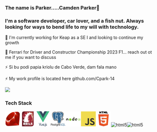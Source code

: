 ### The name is Parker.....Camden Parker👋 

<!--
**camdencparker/camdencparker** is a ✨ _special_ ✨ repository because its `README.md` (this file) appears on your GitHub profile.

Here are some ideas to get you started:

- 🔭 I’m currently working on ...
- 🌱 I’m currently learning ...
- 👯 I’m looking to collaborate on ...
- 🤔 I’m looking for help with ...
- 💬 Ask me about ...
- 📫 How to reach me: ...
- 😄 Pronouns: ...
- ⚡ Fun fact: ...
-->

### I'm a software developer, car lover, and a fish nut. Always looking for ways to bend life to my will with technology.

🔭 I'm currently working for Keap as a SE I and looking to continue my growth

💬 Ferrari for Driver and Constructor Championship 2023 F1... reach out ot me if you want to discuss

⚡ Si bu podi papia kriolu de Cabo Verde, dam fala mano

⚡ My work profile is located here github.com/Cpark-14

<img src="https://img.devrant.com/devrant/rant/r_1878961_XjnsE.jpg">

### Tech Stack
<img src="https://raw.githubusercontent.com/devicons/devicon/master/icons/ruby/ruby-original.svg" alt="ruby" width="50" height="50" style="max-width: 100%;"><img src="https://raw.githubusercontent.com/devicons/devicon/master/icons/rails/rails-original-wordmark.svg" alt="rails" width="50" height="50" style="max-width: 100%;"><img src="https://raw.githubusercontent.com/devicons/devicon/master/icons/vuejs/vuejs-original-wordmark.svg" alt="vuejs" width="50" height="50" style="max-width: 100%;"><img src="https://raw.githubusercontent.com/devicons/devicon/master/icons/postgresql/postgresql-original-wordmark.svg" alt="postgresql" width="50" height="50" style="max-width: 100%;"><img src="https://raw.githubusercontent.com/devicons/devicon/master/icons/nodejs/nodejs-original-wordmark.svg" alt="nodejs" width="50" height="50" style="max-width: 100%;"><img src="https://raw.githubusercontent.com/devicons/devicon/master/icons/javascript/javascript-original.svg" alt="javascript" width="50" height="50" style="max-width: 100%;"><img src="https://raw.githubusercontent.com/devicons/devicon/master/icons/html5/html5-original-wordmark.svg" alt="html5" width="50" height="50" style="max-width: 100%;"><img src="https://cdn.jsdelivr.net/gh/devicons/devicon/icons/react/react-original-wordmark.svg" alt="html5" width="50" height="50" style="max-width: 100%;"/><img src="https://cdn.jsdelivr.net/gh/devicons/devicon/icons/slack/slack-original.svg" alt="html5" width="50" height="50" style="max-width: 100%;"/>

